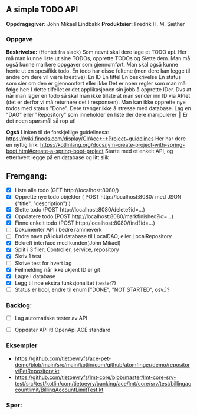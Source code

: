 ## A simple TODO API 

**Oppdragsgiver:** John Mikael Lindbakk
**Produkteier:** Fredrik H. M. Sæther

### Oppgave
**Beskrivelse:**
(Hentet fra slack)
Som nevnt skal dere lage et TODO api. Her må man kunne liste ut sine TODOs, opprette TODOs og Slette dem. Man må også kunne markere oppgaver som gjennomført. Man skal også kunne hente ut en spesifikk todo.
En todo har disse feltene (men dere kan legge til andre om dere vil være kreative):
En ID
En tittel
En beskrivelse
En status som sier om den er gjennomført eller ikke
Det er noen regler som man må følge her:
I dette tilfellet er det applikasjonen sin jobb å opprette IDer. Dvs at når man lager en todo så skal man ikke tillate at man sender inn ID via APIet (det er derfor vi må returnere det i responsen).
Man kan ikke opprette nye todos med status "Done".
Dere trenger ikke å stresse med database. Lag en "DAO" eller "Repository" som inneholder en liste der dere manipulerer :slightly_smiling_face:
Er det noen spørsmål så rop ut!

**Også**
Linken til de forskjellige guidelinesa: https://wiki.finods.com/display/CI/Ace+-+Project+guidelines
Her har dere en nyttig link: https://kotlinlang.org/docs/jvm-create-project-with-spring-boot.html#create-a-spring-boot-project
Starte med et enkelt API, og etterhvert legge på en database og litt slik


## Fremgang: 
- [X] Liste alle todo (GET http://localhost:8080/)
- [X] Opprette nye todo objekter ( POST http://localhost:8080/ med JSON {"title", "description") )
- [X] Slette todo (POST http://localhost:8080/delete?id=...)
- [X] Oppdatere todo (POST http://localhost:8080/markfinished?id=...)
- [X] Finne enkelt todo (POST http://localhost:8080/find?id=...)
- [ ] Dokumenter API i bedre rammeverk
- [ ] Endre navn på lokal database til LocalDAO, eller LocalRepository
- [X] Bekreft interface med kunden(John Mikael)
- [X] Split i 3 filer: Controller, service, repository
- [X] Skriv 1 test
- [ ] Skrive test for hvert lag
- [X] Feilmelding når ikke ukjent ID er git
- [X] Lagre i database
- [X] Legg til noe ekstra funksjonalitet (tester?)
- [ ] Status er bool, endre til enum ["DONE", "NOT STARTED", osv.]?

### Backlog:
- [ ] Lag automatiske tester av API
- [ ] Oppdater API itl OpenApi ACE standard



### Eksempler
- https://github.com/tietoevryfs/ace-pet-demo/blob/main/src/main/kotlin/com/github/atomfinger/demo/repository/PetRepository.kt
- https://github.com/tietoevryfs/lmt-core/blob/master/lmt-core-srv-test/src/test/kotlin/com/tietoevry/banking/ace/lmt/core/srv/test/billingaccountlimit/BillingAccountLimitTest.kt



### Spør: 

